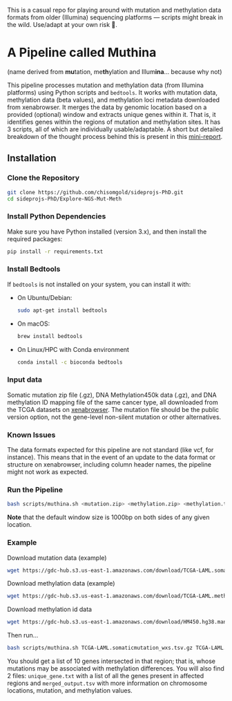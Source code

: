 This is a casual repo for playing around with mutation and methylation data formats from older (Illumina) sequencing platforms — scripts might break in the wild. Use/adapt at your own risk 🙂.

# A Pipeline called Muthina 
(name derived from **mu**tation, me**th**ylation and Illum**ina**... because why not)

This pipeline processes mutation and methylation data (from Illumina platforms) using Python scripts and `bedtools`. It works with mutation data, methylation data (beta values), and methylation loci metadata downloaded from xenabrowser. It merges the data by genomic location based on a provided (optional) window and extracts unique genes within it. That is, it identifies genes within the regions of mutation and methylation sites. It has 3 scripts, all of which are individually usable/adaptable. 
A short but detailed breakdown of the thought process behind this is present in this [mini-report](https://docs.google.com/document/d/12HSsUbQ4PH-vkkRubOqH6dFDT0Bk2c1w89hrxsOmn58/edit?usp=sharing).

## Installation

### Clone the Repository
```bash
git clone https://github.com/chisomgold/sideprojs-PhD.git
cd sideprojs-PhD/Explore-NGS-Mut-Meth
```

### Install Python Dependencies
Make sure you have Python installed (version 3.x), and then install the required packages:
```bash
pip install -r requirements.txt
```

### Install Bedtools
If `bedtools` is not installed on your system, you can install it with:
- On Ubuntu/Debian:
  ```bash
  sudo apt-get install bedtools
  ```

- On macOS:
  ```bash
  brew install bedtools
  ```
- On Linux/HPC with Conda environment
  ```bash
  conda install -c bioconda bedtools
  ```

### Input data
Somatic mutation zip file (.gz), DNA Methylation450k data (.gz), and DNA methylation ID mapping file of the same cancer type, all downloaded from the TCGA datasets on [xenabrowser](https://xenabrowser.net/datapages/).  The mutation file should be the public version option, not the gene-level non-silent mutation or other alternatives.

### Known Issues
The data formats expected for this pipeline are not standard (like vcf, for instance). This means that in the event of an update to the data format or structure on xenabrowser, including column header names, the pipeline might not work as expected. 

### Run the Pipeline
```bash
bash scripts/muthina.sh <mutation.zip> <methylation.zip> <methylation.txt> [optional: window size]
```
**Note** that the default window size is 1000bp on both sides of any given location.

### Example
Download mutation data (example)
```bash
wget https://gdc-hub.s3.us-east-1.amazonaws.com/download/TCGA-LAML.somaticmutation_wxs.tsv.gz
```
Download methylation data (example)
```bash
wget https://gdc-hub.s3.us-east-1.amazonaws.com/download/TCGA-LAML.methylation450.tsv.gz
```
Download methylation id data
```bash
wget https://gdc-hub.s3.us-east-1.amazonaws.com/download/HM450.hg38.manifest.gencode.v36.probeMap
```
Then run...
```bash
bash scripts/muthina.sh TCGA-LAML.somaticmutation_wxs.tsv.gz TCGA-LAML.methylation450.tsv.gz HM450.hg38.manifest.gencode.v36.probeMap 500
```
You should get a list of 10 genes intersected in that region; that is, whose mutations may be associated with methylation differences. You will also find 2 files: `unique_gene.txt` with a list of all the genes present in affected regions and `merged_output.tsv` with more information on chromosome locations, mutation, and methylation values.
